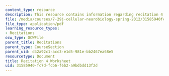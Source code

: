 ```yaml
---
content_type: resource
description: This resource contains information regarding recitation 4 worksheet
file: /media/courses/7-29j-cellular-neurobiology-spring-2012/31585940fc7dfcb6f6b2a9bdbdd13f2d_MIT7_29JS12_Recitation4.pdf
file_type: application/pdf
learning_resource_types:
- Recitations
ocw_type: OCWFile
parent_title: Recitations
parent_type: CourseSection
parent_uid: d42a92c1-acc3-e1d5-981e-bb2467ea68e5
resourcetype: Document
title: Recitation 4 Worksheet
uid: 31585940-fc7d-fcb6-f6b2-a9bdbdd13f2d
---
```


